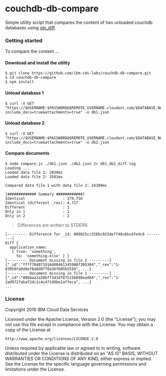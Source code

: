 # couchdb-db-compare

Simple utility script that compares the content of two unloaded couchdb databases using [obj_diff](https://github.com/iriscouch/obj_diff).

### Getting started

To compare the content ...

#### Download and install the utility

```
$ git clone https://github.com/ibm-cds-labs/couchdb-db-compare.git
$ cd couchdb-db-compare
$ npm install
```

#### Unload database 1

```
$ curl -X GET "https://$USERNAME:$PASSWORD@$REMOTE_USERNAME.cloudant.com/$DATABASE_NAME_1/_all_docs?include_docs=true&attachments=true" -o db1.json
```

#### Unload database 2

```
$ curl -X GET "https://$USERNAME:$PASSWORD@$REMOTE_USERNAME.cloudant.com/$DATABASE_NAME_2/_all_docs?include_docs=true&attachments=true" -o db2.json
```

#### Compare documents

```
$ node compare.js ./db1.json ./db2.json 2> db1_db2_diff.log
Loading ...
Loaded data file 1: 2838ms
Loaded data file 2: 3501ms

Compared data file 1 with data file 2: 24309ms

[############# Summary ############]
Identical                 : 279,756
Identical (different _rev): 4,717
Different                 : 1
Only in 1                 : 1
Only in 2                 : 2
```

> Differences are written to STDERR.

```
[--------- Difference for _id: 000025cc528bc923de7f40c6bcdfe4c9 ---------]
Diff {
  application_name: 
   { from: 'something',
     to: 'something-else' } }
[--------- Document missing in file 2 ---------]
{"_id":"ffff7848f1916d80461345900f395304","_rev":"1-83950fa0d4ef8a8d8f70a36fb05b5594", ...}
[--------- Document missing in file 1 ---------]
{"_id":"0004aa2a30bff343df87515b098ead84","_rev":"1-2ad972fabaf2dc1c4c471d0be2affeca", ...}
...

```

### License 

Copyright 2016 IBM Cloud Data Services

Licensed under the Apache License, Version 2.0 (the "License");
you may not use this file except in compliance with the License.
You may obtain a copy of the License at

    http://www.apache.org/licenses/LICENSE-2.0

Unless required by applicable law or agreed to in writing, software
distributed under the License is distributed on an "AS IS" BASIS,
WITHOUT WARRANTIES OR CONDITIONS OF ANY KIND, either express or implied.
See the License for the specific language governing permissions and
limitations under the License.
